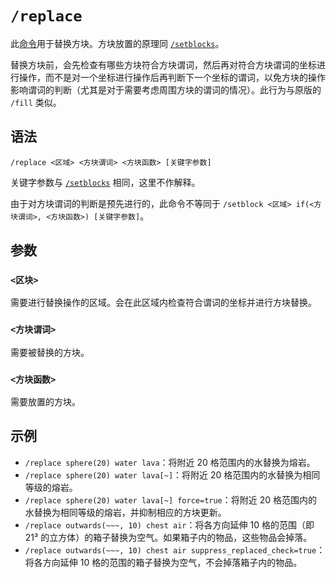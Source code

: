 # `/replace`

此[命令](../zh.md)用于替换方块。方块放置的原理同 [`/setblocks`](../setblocks/zh.md)。

替换方块前，会先检查有哪些方块符合方块谓词，然后再对符合方块谓词的坐标进行操作，而不是对一个坐标进行操作后再判断下一个坐标的谓词，以免方块的操作影响谓词的判断（尤其是对于需要考虑周围方块的谓词的情况）。此行为与原版的 `/fill` 类似。

## 语法

`/replace <区域> <方块谓词> <方块函数> [关键字参数]`

关键字参数与 [`/setblocks`](../setblocks/zh.md) 相同，这里不作解释。

由于对方块谓词的判断是预先进行的，此命令不等同于 `/setblock <区域> if(<方块谓词>, <方块函数>) [关键字参数]`。

## 参数

### `<区块>`

需要进行替换操作的区域。会在此区域内检查符合谓词的坐标并进行方块替换。

### `<方块谓词>`

需要被替换的方块。

### `<方块函数>`

需要放置的方块。

## 示例

- `/replace sphere(20) water lava`：将附近 20 格范围内的水替换为熔岩。
- `/replace sphere(20) water lava[~]`：将附近 20 格范围内的水替换为相同等级的熔岩。
- `/replace sphere(20) water lava[~] force=true`：将附近 20 格范围内的水替换为相同等级的熔岩，并抑制相应的方块更新。
- `/replace outwards(~~~, 10) chest air`：将各方向延伸 10 格的范围（即 21³ 的立方体）的箱子替换为空气。如果箱子内的物品，这些物品会掉落。
- `/replace outwards(~~~, 10) chest air suppress_replaced_check=true`：将各方向延伸 10 格的范围的箱子替换为空气，不会掉落箱子内的物品。